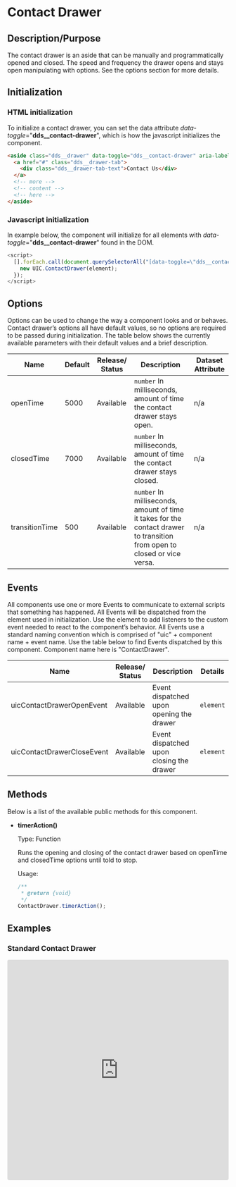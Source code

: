 # Contact Drawer

## Description/Purpose

The contact drawer is an aside that can be manually and programmatically opened and closed. The speed and frequency the drawer opens and stays open manipulating with options. See the options section for more details.

## Initialization

### HTML initialization

To initialize a contact drawer, you can set the data attribute *data-toggle*="**dds__contact-drawer**", which is how the javascript initializes the component.

```HTML
<aside class="dds__drawer" data-toggle="dds__contact-drawer" aria-label="Contact Us">
  <a href="#" class="dds__drawer-tab">
    <div class="dds__drawer-tab-text">Contact Us</div>
  </a>
  <!-- more -->
  <!-- content -->
  <!-- here -->
</aside>
```

### Javascript initialization

In example below, the component will initialize for all elements with *data-toggle*="**dds__contact-drawer**" found in the DOM.

```javascript
<script>
  [].forEach.call(document.querySelectorAll("[data-toggle=\"dds__contact-drawer\"]"), function(element) {
    new UIC.ContactDrawer(element);
  });
</script>
```

## Options

Options can be used to change the way a component looks and or behaves. Contact drawer’s options all have default values, so no options are required to be passed during initialization. The table below shows the currently available parameters with their default values and a brief description.

Name | Default | Release/ Status | Description | Dataset Attribute
--- | --- | --- | --- | ---
openTime | 5000 | Available | `number` In milliseconds, amount of time the contact drawer stays open. | n/a
closedTime | 7000 | Available | `number` In milliseconds, amount of time the contact drawer stays closed. | n/a
transitionTime | 500 | Available | `number` In milliseconds, amount of time it takes for the contact drawer to transition from open to closed or vice versa. | n/a

## Events

All components use one or more Events to communicate to external scripts that something has happened. All Events will be dispatched from the element used in initialization. Use the element to add listeners to the custom event needed to react to the component’s behavior. All Events use a standard naming convention which is comprised of "uic" + component name + event name. Use the table below to find Events dispatched by this component. Component name here is "ContactDrawer".

Name | Release/ Status | Description | Details
--- | --- | --- | ---
uicContactDrawerOpenEvent | Available| Event dispatched upon opening the drawer | `element`
uicContactDrawerCloseEvent | Available | Event dispatched upon closing the drawer | `element`

## Methods

Below is a list of the available public methods for this component.

- **timerAction()**

    Type: Function

    Runs the opening and closing of the contact drawer based on openTime and closedTime options until told to stop.

    Usage:

    ```javascript
    /**
     * @return {void}
     */
    ContactDrawer.timerAction();
    ```

## Examples

### Standard Contact Drawer

<iframe
     src="https://codesandbox.io/embed/github/DDS-DLS/sandboxes/tree/master/?codemirror=1&expanddevtools=0&runonclick=1&hidenavigation=1&hidedevtools=1&fontsize=14&hidenavigation=1&initialpath=%3Fdoc%3Dcontact-drawer&module=%2Fsrc%2Fcomponents%2Fcontact-drawer.txt&theme=dark&view=preview"
     style="width:100%; height:500px; border:0; border-radius: 4px; overflow:hidden;"
     title="CodeSandbox instance of DLS components"
     allow="accelerometer; ambient-light-sensor; camera; encrypted-media; geolocation; gyroscope; hid; microphone; midi; payment; usb; vr"
     sandbox="allow-forms allow-modals allow-popups allow-presentation allow-same-origin allow-scripts"
   ></iframe>
